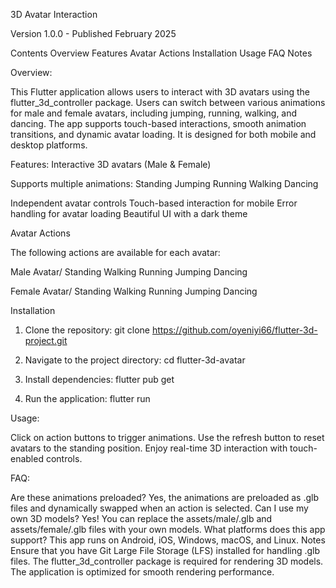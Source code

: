 3D Avatar Interaction

Version 1.0.0 - Published February 2025

Contents
Overview
Features
Avatar Actions
Installation
Usage
FAQ
Notes


Overview:

This Flutter application allows users to interact with 3D avatars using the flutter_3d_controller package. Users can switch between various animations for male and female avatars, including jumping, running, walking, and dancing.
The app supports touch-based interactions, smooth animation transitions, and dynamic avatar loading. It is designed for both mobile and desktop platforms.

Features: Interactive 3D avatars (Male & Female)

Supports multiple animations:
Standing
Jumping
Running
Walking
Dancing


Independent avatar controls
Touch-based interaction for mobile
Error handling for avatar loading
Beautiful UI with a dark theme


Avatar Actions

The following actions are available for each avatar:

Male Avatar/
Standing
Walking
Running
Jumping
Dancing


Female Avatar/
Standing
Walking
Running
Jumping
Dancing


Installation

1. Clone the repository:  git clone https://github.com/oyeniyi66/flutter-3d-project.git

2. Navigate to the project directory: cd flutter-3d-avatar

3. Install dependencies: flutter pub get

4. Run the application: flutter run



Usage:

Click on action buttons to trigger animations.
Use the refresh button to reset avatars to the standing position.
Enjoy real-time 3D interaction with touch-enabled controls.


FAQ:

Are these animations preloaded?
Yes, the animations are preloaded as .glb files and dynamically swapped when an action is selected.
Can I use my own 3D models?
Yes! You can replace the assets/male/.glb and assets/female/.glb files with your own models.
What platforms does this app support?
This app runs on Android, iOS, Windows, macOS, and Linux.
Notes
Ensure that you have Git Large File Storage (LFS) installed for handling .glb files.
The flutter_3d_controller package is required for rendering 3D models.
The application is optimized for smooth rendering performance.




